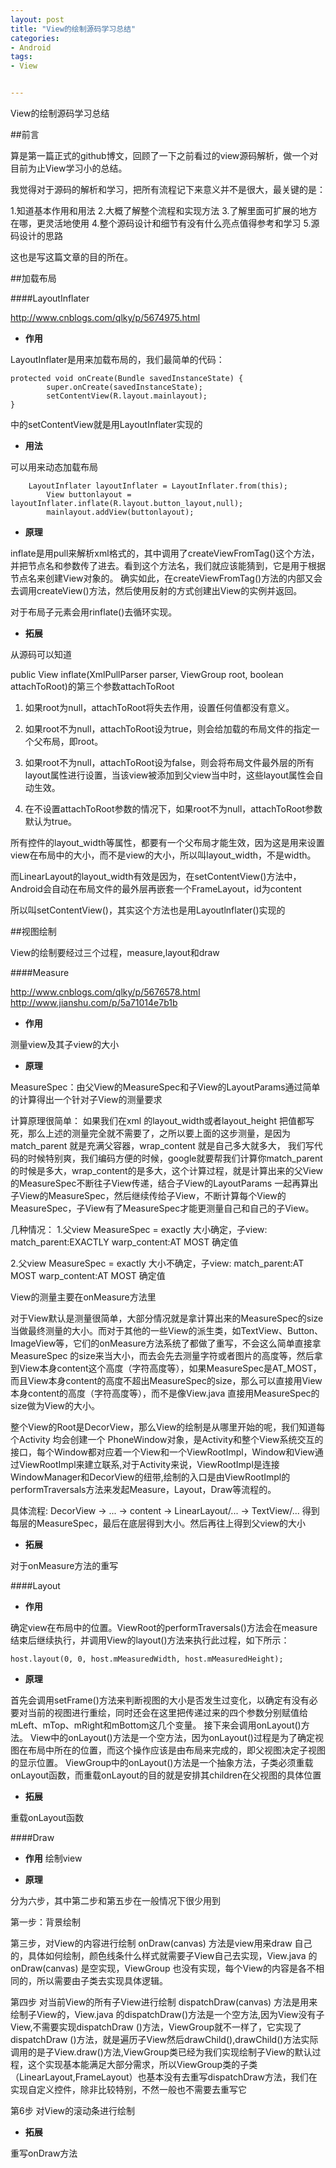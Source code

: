 ```yaml
---
layout: post
title: "View的绘制源码学习总结"
categories:
- Android
tags:
- View


---
```


View的绘制源码学习总结

##前言

算是第一篇正式的github博文，回顾了一下之前看过的view源码解析，做一个对目前为止View学习小的总结。

我觉得对于源码的解析和学习，把所有流程记下来意义并不是很大，最关键的是：

1.知道基本作用和用法
2.大概了解整个流程和实现方法
3.了解里面可扩展的地方在哪，更灵活地使用
4.整个源码设计和细节有没有什么亮点值得参考和学习
5.源码设计的思路

这也是写这篇文章的目的所在。

##加载布局

####LayoutInflater

http://www.cnblogs.com/qlky/p/5674975.html

- **作用**

LayoutInflater是用来加载布局的，我们最简单的代码：

```
protected void onCreate(Bundle savedInstanceState) {
        super.onCreate(savedInstanceState);
        setContentView(R.layout.mainlayout);
}
```

中的setContentView就是用LayoutInflater实现的

- **用法**

可以用来动态加载布局
```
	LayoutInflater layoutInflater = LayoutInflater.from(this);
        View buttonlayout = layoutInflater.inflate(R.layout.button_layout,null);
        mainlayout.addView(buttonlayout);
```

- **原理**

inflate是用pull来解析xml格式的，其中调用了createViewFromTag()这个方法，并把节点名和参数传了进去。看到这个方法名，我们就应该能猜到，它是用于根据节点名来创建View对象的。
确实如此，在createViewFromTag()方法的内部又会去调用createView()方法，然后使用反射的方式创建出View的实例并返回。

对于布局子元素会用rinflate()去循环实现。

- **拓展**

从源码可以知道

public View inflate(XmlPullParser parser, ViewGroup root, boolean attachToRoot)的第三个参数attachToRoot

1. 如果root为null，attachToRoot将失去作用，设置任何值都没有意义。

2. 如果root不为null，attachToRoot设为true，则会给加载的布局文件的指定一个父布局，即root。

3. 如果root不为null，attachToRoot设为false，则会将布局文件最外层的所有layout属性进行设置，当该view被添加到父view当中时，这些layout属性会自动生效。

4. 在不设置attachToRoot参数的情况下，如果root不为null，attachToRoot参数默认为true。


所有控件的layout_width等属性，都要有一个父布局才能生效，因为这是用来设置view在布局中的大小，而不是view的大小，所以叫layout_width，不是width。

而LinearLayout的layout_width有效是因为，在setContentView()方法中，Android会自动在布局文件的最外层再嵌套一个FrameLayout，id为content

所以叫setContentView()，其实这个方法也是用Layoutlnflater()实现的

##视图绘制

View的绘制要经过三个过程，measure,layout和draw


####Measure

http://www.cnblogs.com/qlky/p/5676578.html
http://www.jianshu.com/p/5a71014e7b1b

- **作用**

测量view及其子view的大小


- **原理**

MeasureSpec：由父View的MeasureSpec和子View的LayoutParams通过简单的计算得出一个针对子View的测量要求

计算原理很简单：
如果我们在xml 的layout_width或者layout_height 把值都写死，那么上述的测量完全就不需要了，之所以要上面的这步测量，是因为 match_parent 就是充满父容器，wrap_content 就是自己多大就多大， 我们写代码的时候特别爽，我们编码方便的时候，google就要帮我们计算你match_parent的时候是多大，wrap_content的是多大，这个计算过程，就是计算出来的父View的MeasureSpec不断往子View传递，结合子View的LayoutParams 一起再算出子View的MeasureSpec，然后继续传给子View，不断计算每个View的MeasureSpec，子View有了MeasureSpec才能更测量自己和自己的子View。


几种情况：
1.父view MeasureSpec = exactly 大小确定，子view:
match_parent:EXACTLY
warp_content:AT MOST
确定值

2.父view MeasureSpec = exactly 大小不确定，子view:
match_parent:AT MOST
warp_content:AT MOST
确定值


View的测量主要在onMeasure方法里

对于View默认是测量很简单，大部分情况就是拿计算出来的MeasureSpec的size 当做最终测量的大小。而对于其他的一些View的派生类，如TextView、Button、ImageView等，它们的onMeasure方法系统了都做了重写，不会这么简单直接拿 MeasureSpec 的size来当大小，而去会先去测量字符或者图片的高度等，然后拿到View本身content这个高度（字符高度等），如果MeasureSpec是AT_MOST，而且View本身content的高度不超出MeasureSpec的size，那么可以直接用View本身content的高度（字符高度等），而不是像View.java 直接用MeasureSpec的size做为View的大小。


整个View的Root是DecorView，那么View的绘制是从哪里开始的呢，我们知道每个Activity 均会创建一个 PhoneWindow对象，是Activity和整个View系统交互的接口，每个Window都对应着一个View和一个ViewRootImpl，Window和View通过ViewRootImpl来建立联系,对于Activity来说，ViewRootImpl是连接WindowManager和DecorView的纽带,绘制的入口是由ViewRootImpl的performTraversals方法来发起Measure，Layout，Draw等流程的。

具体流程: DecorView -> ... -> content -> LinearLayout/... -> TextView/... 
得到每层的MeasureSpec，最后在底层得到大小。然后再往上得到父view的大小


- **拓展**

对于onMeasure方法的重写

####Layout

- **作用**

确定view在布局中的位置。ViewRoot的performTraversals()方法会在measure结束后继续执行，并调用View的layout()方法来执行此过程，如下所示：

```
host.layout(0, 0, host.mMeasuredWidth, host.mMeasuredHeight);
```

- **原理**

首先会调用setFrame()方法来判断视图的大小是否发生过变化，以确定有没有必要对当前的视图进行重绘，同时还会在这里把传递过来的四个参数分别赋值给mLeft、mTop、mRight和mBottom这几个变量。
接下来会调用onLayout()方法。
View中的onLayout()方法是一个空方法，因为onLayout()过程是为了确定视图在布局中所在的位置，而这个操作应该是由布局来完成的，即父视图决定子视图的显示位置。
ViewGroup中的onLayout()方法是一个抽象方法，子类必须重载onLayout函数，而重载onLayout的目的就是安排其children在父视图的具体位置


- **拓展**

重载onLayout函数


####Draw

- **作用**
绘制view


- **原理**

分为六步，其中第二步和第五步在一般情况下很少用到

第一步：背景绘制

第三步，对View的内容进行绘制
onDraw(canvas) 方法是view用来draw 自己的，具体如何绘制，颜色线条什么样式就需要子View自己去实现，View.java 的onDraw(canvas) 是空实现，ViewGroup 也没有实现，每个View的内容是各不相同的，所以需要由子类去实现具体逻辑。

第四步 对当前View的所有子View进行绘制
dispatchDraw(canvas) 方法是用来绘制子View的，View.java 的dispatchDraw()方法是一个空方法,因为View没有子View,不需要实现dispatchDraw ()方法，ViewGroup就不一样了，它实现了dispatchDraw ()方法，就是遍历子View然后drawChild(),drawChild()方法实际调用的是子View.draw()方法,ViewGroup类已经为我们实现绘制子View的默认过程，这个实现基本能满足大部分需求，所以ViewGroup类的子类（LinearLayout,FrameLayout）也基本没有去重写dispatchDraw方法，我们在实现自定义控件，除非比较特别，不然一般也不需要去重写它

第6步 对View的滚动条进行绘制


- **拓展**

重写onDraw方法